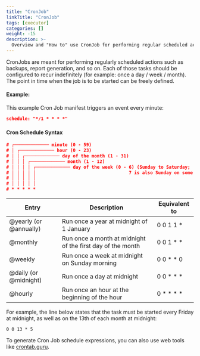 ```yaml
---
title: "CronJob"
linkTitle: "CronJob"
tags: [executor] 
categories: []
weight: -15
description: >-
  Overview and "How to" use CronJob for performing regular scheduled actions.
---
```


CronJobs are meant for performing regularly scheduled actions such as backups, report generation, and so on. Each of those tasks should be configured to recur indefinitely (for example: once a day / week / month). The point in time when the job is to be started can be freely defined.

#### Example:

This example Cron Job manifest triggers an event every minute:

```json
schedule: "*/1 * * * *"
```



#### Cron Schedule Syntax

```json
# ┌───────────── minute (0 - 59)
# │ ┌───────────── hour (0 - 23)
# │ │ ┌───────────── day of the month (1 - 31)
# │ │ │ ┌───────────── month (1 - 12)
# │ │ │ │ ┌───────────── day of the week (0 - 6) (Sunday to Saturday;
# │ │ │ │ │                                   7 is also Sunday on some systems)
# │ │ │ │ │
# │ │ │ │ │
# * * * * *
```



| Entry                  | Description                                                | Equivalent to |
| ---------------------- | ---------------------------------------------------------- | ------------- |
| @yearly (or @annually) | Run once a year at midnight of 1 January                   | 0 0 1 1 *     |
| @monthly               | Run once a month at midnight of the first day of the month | 0 0 1 * *     |
| @weekly                | Run once a week at midnight on Sunday morning              | 0 0 * * 0     |
| @daily (or @midnight)  | Run once a day at midnight                                 | 0 0 * * *     |
| @hourly                | Run once an hour at the beginning of the hour              | 0 * * * *     |

For example, the line below states that the task must be started every Friday at midnight, as well as on the 13th of each month at midnight:

```
0 0 13 * 5
```

To generate Cron Job schedule expressions, you can also use web tools like [crontab.guru](https://crontab.guru/).

